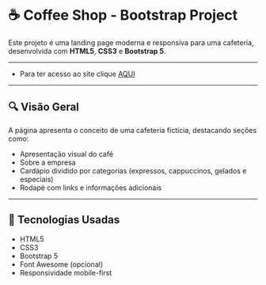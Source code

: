 # ☕ Coffee Shop - Bootstrap Project

Este projeto é uma landing page moderna e responsiva para uma cafeteria, desenvolvida com **HTML5**, **CSS3** e **Bootstrap 5**.

---
- Para ter acesso ao site clique [AQUI](https://coffe-bootstrap.netlify.app/)
---
## 🔍 Visão Geral

A página apresenta o conceito de uma cafeteria fictícia, destacando seções como:

- Apresentação visual do café
- Sobre a empresa
- Cardápio dividido por categorias (expressos, cappuccinos, gelados e especiais)
- Rodapé com links e informações adicionais

---

## 🚀 Tecnologias Usadas

- HTML5
- CSS3
- Bootstrap 5
- Font Awesome (opcional)
- Responsividade mobile-first
